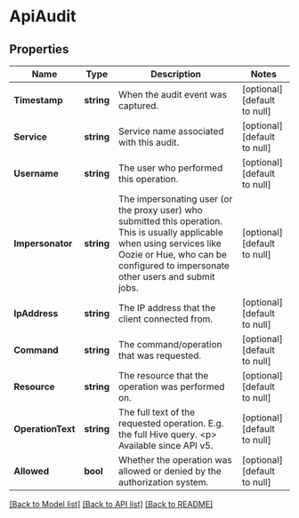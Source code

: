 # ApiAudit

## Properties
Name | Type | Description | Notes
------------ | ------------- | ------------- | -------------
**Timestamp** | **string** | When the audit event was captured. | [optional] [default to null]
**Service** | **string** | Service name associated with this audit. | [optional] [default to null]
**Username** | **string** | The user who performed this operation. | [optional] [default to null]
**Impersonator** | **string** | The impersonating user (or the proxy user) who submitted this operation. This is usually applicable when using services like Oozie or Hue, who can be configured to impersonate other users and submit jobs. | [optional] [default to null]
**IpAddress** | **string** | The IP address that the client connected from. | [optional] [default to null]
**Command** | **string** | The command/operation that was requested. | [optional] [default to null]
**Resource** | **string** | The resource that the operation was performed on. | [optional] [default to null]
**OperationText** | **string** | The full text of the requested operation. E.g. the full Hive query. &lt;p&gt; Available since API v5. | [optional] [default to null]
**Allowed** | **bool** | Whether the operation was allowed or denied by the authorization system. | [optional] [default to null]

[[Back to Model list]](../README.md#documentation-for-models) [[Back to API list]](../README.md#documentation-for-api-endpoints) [[Back to README]](../README.md)

